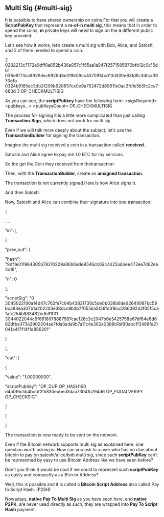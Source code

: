 ## Multi Sig {#multi-sig}

It is possible to have shared ownership on coins.For that you will create a **ScriptPubKey** that represent a **m-of-n multi sig**, this means that in order to spend the coins, **m** private keys will need to sign on the **n** different public key provided.

Let’s see how it works, let’s create a multi sig with Bob, Alice, and Satoshi, and 2 of them needed to spend a coin.

2 0282213c7172e9dff8a852b436a957c1f55aa1a947f2571585870bfb12c0c15d61 036e9f73ca6929dec6926d8e319506cc4370914cd13d300e83fd9c3dfca3970efb 0324b9185ec3db2f209b620657ce0e9a792472d89911e0ac3fc1e5b5fc2ca7683d 3 OP_CHECKMULTISIG

As you can see, the **scriptPubkey** have the following form: &lt;sigsRequired&gt; <pubkeys…> &lt;pubKeysCount&gt; OP_CHECKMULTISIG

The process for signing it is a little more complicated than just calling **Transaction.Sign**, which does not work for multi sig.

Even if we will talk more deeply about the subject, let’s use the **TransactionBuilder** for signing the transaction.

Imagine the multi sig received a coin in a transaction called **received**.

Satoshi and Alice agree to pay me 1.0 BTC for my services.

So the get the Coin they received from thetransaction:

Then, with the **TransactionBuilder,** create an **unsigned transaction**.

The transaction is not currently signed.Here is how Alice signs it.

And then Satoshi

Now, Satoshi and Alice can combine their signature into one transaction.

{

….

"in": [

{

"prev_out": {

"hash": "9df1e011984305b78210229a86b6ade9546dc69c4d25a6bee472ee7d62ea3c16",

"n": 0

},

"scriptSig": "0 3045022100a14d47c762fe7c04b4382f736c5de0b038b8de92649987bc59bca83ea307b1a202203e38dcc9b0b7f0556a5138fd316cd28639243f05f5ca1afc254b883482ddb91f01 3044022044c9f6818078887587cac126c3c2047b6e5425758e67df64e8d682dfbe373a2902204ae7fda6ada9b7a11c4e362a0389b1bf90abc1f3488fe21041a4f7f14f1d856201"

}

],

"out": [

{

"value": "1.00000000",

"scriptPubKey": "OP_DUP OP_HASH160 d4a0f6c5b4bcbf2f5830eabed3daa7304fb794d6 OP_EQUALVERIFY OP_CHECKSIG"

}

]

}

The transaction is now ready to be sent on the network.

Even if the Bitcoin network supports multi sig as explained here, one question worth asking is: How can you ask to a user who has no clue about bitcoin to pay on satoshi/alice/bob multi sig, since such **scriptPubKey** can’t be represented by easy to use Bitcoin Address like we have seen before?

Don’t you think it would be cool if we could to represent such **scriptPubKey** as easily and compactly as a Bitcoin Address?

Well, this is possible and it is called a **Bitcoin Script Address** also called Pay to Script Hash. (P2SH)

Nowadays, **native Pay To Multi Sig** as you have seen here, and **native P2PK**, are never used directly as such, they are wrapped into **Pay To Script Hash** payment.